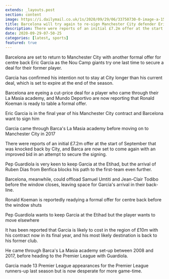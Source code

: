 ```yaml
---
extends: _layouts.post
section: content
image: https://i.dailymail.co.uk/1s/2020/09/29/06/33750730-0-image-a-15_1601357970818.jpg 
title: Barcelona will try again to re-sign Manchester City defender Eric Garcia for £10m 
description: There were reports of an initial £7.2m offer at the start of September that was knocked back by City, and Barca are now set to come again with an improved bid in an attempt to secure the signing. 
date: 2020-09-29-07-50-25 
categories: [latest, sports] 
featured: true 
--- 
```

Barcelona are set to return to Manchester City with another formal offer for centre back Eric Garcia as the Nou Camp giants try one last time to secure a deal for their former player.

Garcia has confirmed his intention not to stay at City longer than his current deal, which is set to expire at the end of the season.

Barcelona are eyeing a cut-price deal for a player who came through their La Masia academy, and Mundo Deportivo are now reporting that Ronald Koeman is ready to table a formal offer.

Eric Garcia is in the final year of his Manchester City contract and Barcelona want to sign him

Garcia came through Barca's La Masia academy before moving on to Manchester City in 2017

There were reports of an initial £7.2m offer at the start of September that was knocked back by City, and Barca are now set to come again with an improved bid in an attempt to secure the signing.

Pep Guardiola is very keen to keep Garcia at the Etihad, but the arrival of Ruben Dias from Benfica blocks his path to the first-team even further.

Barcelona, meanwhile, could offload Samuel Umtiti and Jean-Clair Todibo before the window closes, leaving space for Garcia's arrival in their back-line.

Ronald Koeman is reportedly readying a formal offer for centre back before the window shuts

Pep Guardiola wants to keep Garcia at the Etihad but the player wants to move elsewhere

It has been reported that Garcia is likely to cost in the region of £10m with his contract now in its final year, and his most likely destination is back to his former club.

He came through Barca's La Masia academy set-up between 2008 and 2017, before heading to the Premier League with Guardiola.

Garcia made 13 Premier League appearances for the Premier League runners-up last season but is now desperate for more game-time. 

